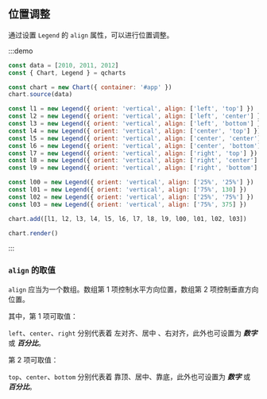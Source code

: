 ## 位置调整

通过设置 `Legend` 的 `align` 属性，可以进行位置调整。

:::demo

```javascript
const data = [2010, 2011, 2012]
const { Chart, Legend } = qcharts

const chart = new Chart({ container: '#app' })
chart.source(data)

const l1 = new Legend({ orient: 'vertical', align: ['left', 'top'] })
const l2 = new Legend({ orient: 'vertical', align: ['left', 'center'] })
const l3 = new Legend({ orient: 'vertical', align: ['left', 'bottom'] })
const l4 = new Legend({ orient: 'vertical', align: ['center', 'top'] })
const l5 = new Legend({ orient: 'vertical', align: ['center', 'center'] })
const l6 = new Legend({ orient: 'vertical', align: ['center', 'bottom'] })
const l7 = new Legend({ orient: 'vertical', align: ['right', 'top'] })
const l8 = new Legend({ orient: 'vertical', align: ['right', 'center'] })
const l9 = new Legend({ orient: 'vertical', align: ['right', 'bottom'] })

const l00 = new Legend({ orient: 'vertical', align: ['25%', '25%'] })
const l01 = new Legend({ orient: 'vertical', align: ['75%', 130] })
const l02 = new Legend({ orient: 'vertical', align: ['25%', '75%'] })
const l03 = new Legend({ orient: 'vertical', align: ['75%', 375] })

chart.add([l1, l2, l3, l4, l5, l6, l7, l8, l9, l00, l01, l02, l03])

chart.render()
```

:::

### `align` 的取值

`align` 应当为一个数组。数组第 1 项控制水平方向位置，数组第 2 项控制垂直方向位置。

其中，第 1 项可取值：

`left`、`center`、`right` 分别代表着 左对齐、居中 、右对齐，此外也可设置为 **_数字_** 或 **_百分比_**。

第 2 项可取值：

`top`、`center`、`bottom` 分别代表着 靠顶、居中、靠底，此外也可设置为 **_数字_** 或 **_百分比_**。
